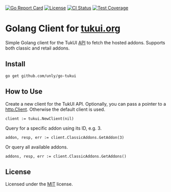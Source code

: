 [![Go Report Card](https://goreportcard.com/badge/github.com/unly/go-tukui)](https://goreportcard.com/report/github.com/unly/go-tukui)
[![License](https://img.shields.io/badge/license-MIT-green)](https://github.com/unly/go-tukui/blob/master/LICENSE)
[![CI Status](https://github.com/unly/go-tukui/workflows/CI/badge.svg)](https://github.com/unly/go-tukui/actions?query=workflow%3ACI)
[![Test Coverage](https://codecov.io/gh/unly/go-tukui/branch/master/graph/badge.svg)](https://codecov.io/gh/unly/go-tukui)


# Golang Client for [tukui.org](https://tukui.org)

Simple Golang client for the TukUI [API](https://www.tukui.org/api.php) to fetch the hosted addons.
Supports both classic and retail addons.

## Install

```
go get github.com/unly/go-tukui
```

## How to Use

Create a new client for the TukUI API.
Optionally, you can pass a pointer to a [http.Client](https://golang.org/pkg/net/http/#Client).
Otherwise the default client is used.
```
client := tukui.NewClient(nil)
```

Query for a specific addon using its ID, e.g. 3.
```
addon, resp, err := client.ClassicAddons.GetAddon(3)
```

Or query all available addons.
```
addons, resp, err := client.ClassicAddons.GetAddons()
```

## License

Licensed under the [MIT](https://github.com/unly/go-tukui/blob/master/LICENSE) license.
